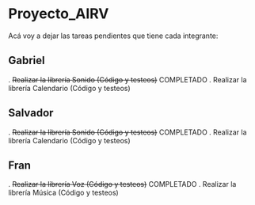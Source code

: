 # Proyecto_AIRV
Acá voy a dejar las tareas pendientes que tiene cada integrante:

## Gabriel
. ~~Realizar la librería Sonido (Código y testeos)~~ COMPLETADO
. Realizar la librería Calendario (Código y testeos)

## Salvador
. ~~Realizar la librería Sonido (Código y testeos)~~ COMPLETADO
. Realizar la librería Calendario (Código y testeos)

## Fran
. ~~Realizar la librería Voz (Código y testeos)~~ COMPLETADO
. Realizar la librería Música (Código y testeos)
